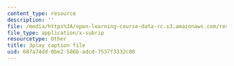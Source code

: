 ```yaml
---
content_type: resource
description: ''
file: /media/https%3A/open-learning-course-data-rc.s3.amazonaws.com/res-9-003-brains-minds-and-machines-summer-course-summer-2015/687a74dd0be2586badcd7537f3332c80_HCBaApqRqSg.vtt
file_type: application/x-subrip
resourcetype: Other
title: 3play caption file
uid: 687a74dd-0be2-586b-adcd-7537f3332c80
---
```

